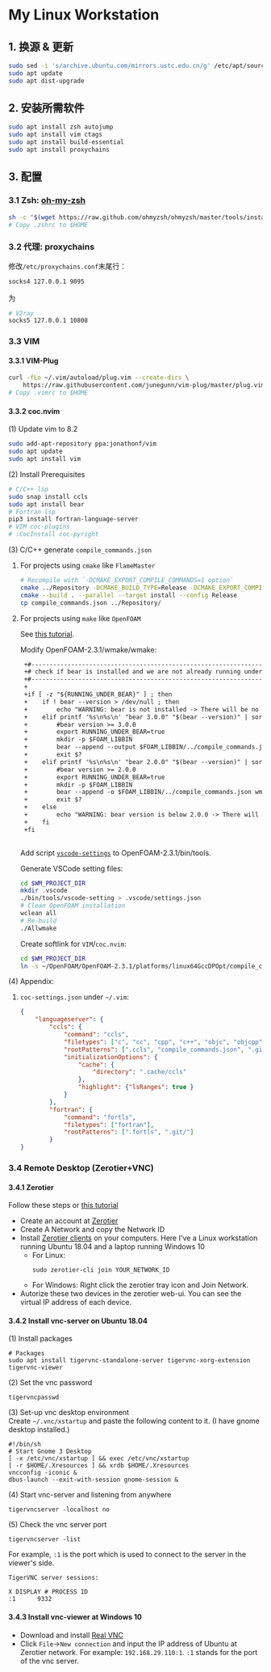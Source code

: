 My Linux Workstation
====================
## 1. 换源 & 更新
```sh
sudo sed -i 's/archive.ubuntu.com/mirrors.ustc.edu.cn/g' /etc/apt/sources.list
sudo apt update
sudo apt dist-upgrade
```
## 2. 安装所需软件
```sh
sudo apt install zsh autojump 
sudo apt install vim ctags
sudo apt install build-essential
sudo apt install proxychains
```
## 3. 配置
### 3.1 Zsh: [oh-my-zsh](https://ohmyz.sh/#install)
```sh
sh -c "$(wget https://raw.github.com/ohmyzsh/ohmyzsh/master/tools/install.sh -O -)"
# Copy .zshrc to $HOME
```
### 3.2 代理: proxychains
修改`/etc/proxychains.conf`末尾行：
```sh
socks4 127.0.0.1 9095
```
为
```sh
# V2ray
socks5 127.0.0.1 10808
```
### 3.3 VIM
#### 3.3.1 VIM-Plug
```sh
curl -fLo ~/.vim/autoload/plug.vim --create-dirs \
    https://raw.githubusercontent.com/junegunn/vim-plug/master/plug.vim
# Copy .vimrc to $HOME
```
#### 3.3.2 coc.nvim
(1) Update vim to 8.2
```sh
sudo add-apt-repository ppa:jonathonf/vim
sudo apt update
sudo apt install vim
```
(2) Install Prerequisites
```sh
# C/C++ lsp 
sudo snap install ccls
sudo apt install bear 
# Fortran lsp
pip3 install fortran-language-server 
# VIM coc-plugins
# :CocInstall coc-pyright
```
(3) C/C++ generate `compile_commands.json`
1. For projects using `cmake` like `FlameMaster`
    ```sh
    # Recompile with `-DCMAKE_EXPORT_COMPILE_COMMANDS=1 option`
    cmake ../Repository -DCMAKE_BUILD_TYPE=Release -DCMAKE_EXPORT_COMPILE_COMMANDS=1
    cmake --build . --parallel --target install --config Release
    cp compile_commands.json ../Repository/
    ```
2. For projects using `make` like `OpenFOAM`

   See [this tutorial](https://openfoamwiki.net/index.php/HowTo_Use_OpenFOAM_with_Visual_Studio_Code).

   Modify OpenFOAM-2.3.1/wmake/wmake:
   ```diff
    +#------------------------------------------------------------------------------
    +# check if bear is installed and we are not already running under bear
    +#------------------------------------------------------------------------------
    +
    +if [ -z "${RUNNING_UNDER_BEAR}" ] ; then
    +    if ! bear --version > /dev/null ; then
    +        echo "WARNING: bear is not installed -> There will be no compile_commands.json output." 1>&2
    +    elif printf '%s\n%s\n' "bear 3.0.0" "$(bear --version)" | sort -V -C ; then
    +        #bear version >= 3.0.0
    +        export RUNNING_UNDER_BEAR=true
    +        mkdir -p $FOAM_LIBBIN
    +        bear --append --output $FOAM_LIBBIN/../compile_commands.json -- wmake $@
    +        exit $?
    +    elif printf '%s\n%s\n' "bear 2.0.0" "$(bear --version)" | sort -V -C ; then
    +        #bear version >= 2.0.0
    +        export RUNNING_UNDER_BEAR=true
    +        mkdir -p $FOAM_LIBBIN
    +        bear --append -o $FOAM_LIBBIN/../compile_commands.json wmake $@
    +        exit $?
    +    else
    +        echo "WARNING: bear version is below 2.0.0 -> There will be no compile_commands.json output." 1>&2
    +    fi
    +fi
    
    ```

   Add script [`vscode-settings`](https://develop.openfoam.com/Development/openfoam/-/blob/a50047bbcc9ee270ebddd6e95ea7d0e01f2a525f/bin/tools/vscode-settings) to OpenFOAM-2.3.1/bin/tools.

   Generate VSCode setting files:
   ```sh
   cd $WM_PROJECT_DIR
   mkdir .vscode
   ./bin/tools/vscode-setting > .vscode/settings.json
   # Clean OpenFOAM installation
   wclean all
   # Re-build
   ./Allwmake
   ```
   Create softlink for `VIM`/`coc.nvim`:
   ```sh
   cd $WM_PROJECT_DIR
   ln -s ~/OpenFOAM/OpenFOAM-2.3.1/platforms/linux64GccDPOpt/compile_commands.json ./compile_commands.json
   ```
(4) Appendix:
1. `coc-settings.json` under `~/.vim`:
    ```json
    {
        "languageserver": {
            "ccls": {
                "command": "ccls",
                "filetypes": ["c", "cc", "cpp", "c++", "objc", "objcpp"],
                "rootPatterns": [".ccls", "compile_commands.json", ".git/", ".root"],
                "initializationOptions": {
                    "cache": {
                        "directory": ".cache/ccls"
                    },
                    "highlight": {"lsRanges": true }
                }
            },
            "fortran": {
                "command": "fortls",
                "filetypes": ["fortran"],
                "rootPatterns": [".fortls", ".git/"]
            }
    }
    ```
  
### 3.4 Remote Desktop (Zerotier+VNC)
#### 3.4.1 Zerotier
Follow these steps or [this tutorial](https://zhuanlan.zhihu.com/p/422171986)
- Create an account at [Zerotier](https://www.zerotier.com/)
- Create A Network and copy the Network ID
- Install [Zerotier clients](https://www.zerotier.com/download) on your computers. Here I've a Linux workstation running Ubuntu 18.04 and a laptop running Windows 10
    - For Linux: 
      ```
      sudo zerotier-cli join YOUR_NETWORK_ID
      ```
    - For Windows:
      Right click the zerotier tray icon and Join Network.
- Autorize these two devices in the zerotier web-ui. You can see the virtual IP address of each device.

#### 3.4.2 Install vnc-server on Ubuntu 18.04
(1) Install packages
```
# Packages
sudo apt install tigervnc-standalone-server tigervnc-xorg-extension tigervnc-viewer
```
(2) Set the vnc password
```
tigervncpasswd
```
(3) Set-up vnc desktop environment  
Create `~/.vnc/xstartup` and paste the following content to it. (I have gnome desktop installed.)
```
#!/bin/sh
# Start Gnome 3 Desktop 
[ -x /etc/vnc/xstartup ] && exec /etc/vnc/xstartup
[ -r $HOME/.Xresources ] && xrdb $HOME/.Xresources
vncconfig -iconic &
dbus-launch --exit-with-session gnome-session &
```
(4) Start vnc-server and listening from anywhere
```
tigervncserver -localhost no
```
(5) Check the vnc server port
```
tigervncserver -list
```
For example, `:1` is the port which is used to connect to the server in the viewer's side.
```
TigerVNC server sessions:

X DISPLAY #	PROCESS ID
:1		9332
```
#### 3.4.3 Install vnc-viewer at Windows 10  
- Download and install [Real VNC](https://www.realvnc.com/en/connect/download/viewer/)  
- Click `File`->`New connection` and input the IP address of Ubuntu at Zerotier network. 
  For example: `192.168.29.110:1`. `:1` stands for the port of the vnc server.

